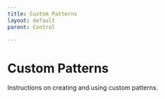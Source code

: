 ```yaml
---
title: Custom Patterns
layout: default
parent: Control

---
```


# Custom Patterns

Instructions on creating and using custom patterns.
